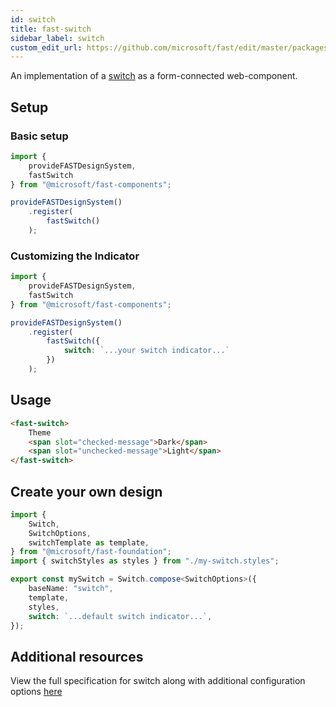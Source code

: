 ```yaml
---
id: switch
title: fast-switch
sidebar_label: switch
custom_edit_url: https://github.com/microsoft/fast/edit/master/packages/web-components/fast-foundation/src/switch/README.md
---
```


An implementation of a [switch](https://w3c.github.io/aria/#switch) as a form-connected web-component.

## Setup

### Basic setup

```ts
import {
    provideFASTDesignSystem,
    fastSwitch
} from "@microsoft/fast-components";

provideFASTDesignSystem()
    .register(
        fastSwitch()
    );
```

### Customizing the Indicator

```ts
import {
    provideFASTDesignSystem,
    fastSwitch
} from "@microsoft/fast-components";

provideFASTDesignSystem()
    .register(
        fastSwitch({
            switch: `...your switch indicator...`
        })
    );
```

## Usage

```html live
<fast-switch>
    Theme
    <span slot="checked-message">Dark</span>
    <span slot="unchecked-message">Light</span>
</fast-switch>
```

## Create your own design

```ts
import {
    Switch,
    SwitchOptions,
    switchTemplate as template,
} from "@microsoft/fast-foundation";
import { switchStyles as styles } from "./my-switch.styles";

export const mySwitch = Switch.compose<SwitchOptions>({
    baseName: "switch",
    template,
    styles,
    switch: `...default switch indicator...`,
});
```

## Additional resources

View the full specification for switch along with additional configuration options [here](https://github.com/microsoft/fast/blob/master/packages/web-components/fast-foundation/src/switch/switch.spec.md)
